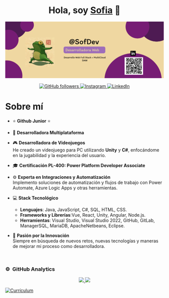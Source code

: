 <div align="center">
  <h1 align="center">Hola, soy <a href="https://aristi.dev">Sofia</a> 👋</h1>
</div>
<img src="Logo.png" alt="Logo">

<p align="center">
  <a href="https://github.com/SofiaMartinez23">
    <img src="https://img.shields.io/github/followers/sofiamartinez?style=social" alt="GitHub followers">
  </a>
  <a href="https://www.instagram.com/sofia_vk.23">
    <img src="https://img.shields.io/badge/Instagram-sofia_vk.23-%23E4405F?style=social&logo=instagram" alt="Instagram">
  </a>
  <a href="https://www.linkedin.com/in/sofia-mart%C3%ADnez-gonz%C3%A1les-134393316?utm_source=share&utm_campaign=share_via&utm_content=profile&utm_medium=android_app">
    <img src="https://img.shields.io/badge/LinkedIn-Sofia_Mart%C3%ADnez-%230077B5?style=social&logo=linkedin" alt="LinkedIn">
  </a>
</p>

# Sobre mí

- ⭐ **Github Junior** ⭐  

- 📲 **Desarrolladora Multiplataforma**  

- 🎮 **Desarrolladora de Videojuegos**  
  He creado un videojuego para PC utilizando **Unity** y **C#**, enfocándome en la jugabilidad y la experiencia del usuario.

- 🎓 **Certificación PL-400: Power Platform Developer Associate**  

- ⚙️ **Experta en Integraciones y Automatización**  
  Implemento soluciones de automatización y flujos de trabajo con Power Automate, Azure Logic Apps y otras herramientas.

- 💻 **Stack Tecnológico**  
  - **Lenguajes**: Java, JavaScript, C#, SQL, HTML, CSS.
  - **Frameworks y Librerías**:Vue, React, Unity, Angular, Node.js.
  - **Herramientas**: Visual Studio, Visual Studio 2022, GitHub, GitLab, ManagerSQL, MariaDB, ApacheNetbeans, Eclipse.

- 🔧 **Pasión por la Innovación**  
  Siempre en búsqueda de nuevos retos, nuevas tecnologías y maneras de mejorar mi proceso como desarrolladora.

<br>

### ⚙️ &nbsp;GitHub Analytics

<p align="center">
  <a href="https://github.com/sofiamartinez23">
    <!-- Estadísticas de usuario -->
    <img height="180em" src="https://github-readme-stats.vercel.app/api?username=sofiamartinez23&hide=contribs&show_icons=true&theme=radical&rank_icon=github&border_color=d6a5f0&bg_color=f1e6fa&title_color=d6a5f0&text_color=6a4c9c&icon_color=d6a5f0"/>
    <!-- Lenguajes más utilizados -->
    <img height="180em" src="https://github-readme-stats.vercel.app/api/top-langs/?username=sofiamartinez23&layout=compact&langs_count=8&theme=radical&border_color=d6a5f0&bg_color=f1e6fa&title_color=d6a5f0&text_color=6a4c9c&icon_color=d6a5f0"/>
  </a>
</p>
<!-- Stylish Link to Resume -->
<!-- Stylish Link to Resume -->
<a href="curriculum.pdf">
    <img src="https://img.shields.io/badge/Curr%C3%ADculum-Descargar-%234C4C9D?style=social&logo=adobeacrobatreader" alt="Currículum">
</a>
